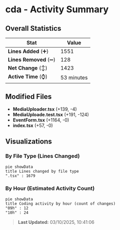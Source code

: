 # cda - Activity Summary 

## Overall Statistics

| Stat                   | Value                                                             |
| ---------------------- | ----------------------------------------------------------------- |
| **Lines Added** (➕)   | 1551                                          |
| **Lines Removed** (➖) | 128                                        |
| **Net Change** (↕)    | 1423                |
| **Active Time** (⌚)   | 53 minutes |


## Modified Files
- **MediaUploader.tsx** (+139, -4)
- **MediaUploade.test.tsx** (+191, -124)
- **EventForm.tsx** (+1164, -0)
- **index.tsx** (+57, -0)

## Visualizations

### By File Type (Lines Changed)

```mermaid
pie showData
title Lines changed by file type
".tsx" : 1679
```

### By Hour (Estimated Activity Count)

```mermaid
pie showData
title Coding activity by hour (count of changes)
"09h" : 12
"10h" : 24
```


> **Last Updated:** 03/10/2025, 10:41:06